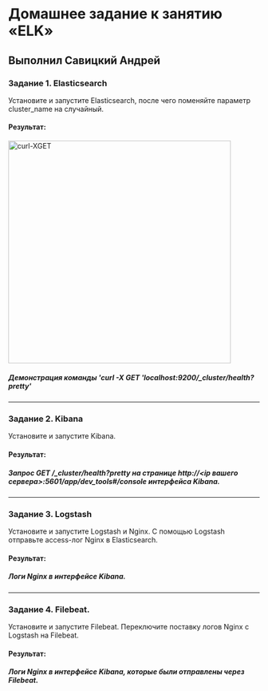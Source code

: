 # Домашнее задание к занятию «ELK»

## Выполнил Савицкий Андрей

### Задание 1. Elasticsearch 

Установите и запустите Elasticsearch, после чего поменяйте параметр cluster_name на случайный. 

####  Результат:

<img width="446" alt="curl-XGET" src="https://github.com/FoxySOTKA/SYSDB-20/assets/141597247/ae7896d5-bfd2-45ab-9462-0932405e2a3c">

##### Демонстрация команды 'curl -X GET 'localhost:9200/_cluster/health?pretty'

---

### Задание 2. Kibana

Установите и запустите Kibana.

#### Результат:


##### Запрос GET /_cluster/health?pretty на странице http://<ip вашего сервера>:5601/app/dev_tools#/console интерфейса Kibana.

---

### Задание 3. Logstash

Установите и запустите Logstash и Nginx. С помощью Logstash отправьте access-лог Nginx в Elasticsearch. 

#### Результат:


##### Логи Nginx в интерфейсе Kibana.

---

### Задание 4. Filebeat. 

Установите и запустите Filebeat. Переключите поставку логов Nginx с Logstash на Filebeat. 

#### Результат:


##### Логи Nginx в интерфейсе Kibana, которые были отправлены через Filebeat.

